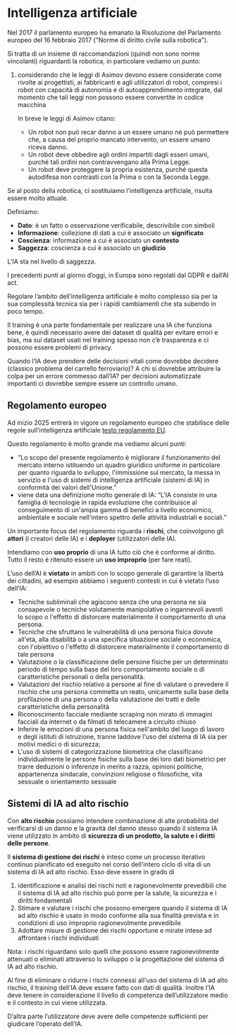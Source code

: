 ﻿# Intelligenza artificiale

Nel 2017 il parlamento europeo ha emanato la Risoluzione del Parlamento europeo del 16 febbraio 2017 ("Norme di diritto civile sulla robotica").

Si tratta di un insieme di raccomandazioni (quindi non sono norme vincolanti) riguardanti la robotica, in particolare vediamo un punto:

1. considerando che le leggi di Asimov devono essere considerate come rivolte ai progettisti, ai fabbricanti e agli utilizzatori di robot, compresi i robot con capacità di autonomia e di autoapprendimento integrate, dal momento che tali leggi non possono essere convertite in codice macchina
    
    In breve le leggi di Asimov citano: 
    
    - Un robot non può recar danno a un essere umano né può permettere che, a causa del proprio mancato intervento, un essere umano riceva danno.
    - Un robot deve obbedire agli ordini impartiti dagli esseri umani, purché tali ordini non contravvengano alla Prima Legge.
    - Un robot deve proteggere la propria esistenza, purché questa autodifesa non contrasti con la Prima o con la Seconda Legge.

Se al posto della robotica, ci sostituiamo l’intelligenza artificiale, risulta essere molto attuale.

Definiamo:

- **Dato**: è un fatto o osservazione verificabile, descrivibile con simboli
- **Informazione**: collezione di dati a cui è associato un **significato**
- **Coscienza**: informazione a cui è associato un **contesto**
- **Saggezza**: coscienza a cui è associato un **giudizio**

L’IA sta nel livello di saggezza.

I precedenti punti al giorno d’oggi, in Europa sono regolati dal GDPR e dall’AI act.

Regolare l’ambito dell’intelligenza artificiale è molto complesso sia per la sua complessità tecnica sia per i rapidi cambiamenti che sta subendo in poco tempo.

Il training è una parte fondamentale per realizzare una IA che funziona bene, è quindi necessario avere dei dataset di qualità per evitare errori e bias, ma sui dataset usati nel training spesso non c’è trasparenza e ci possono essere problemi di privacy.

Quando l’IA deve prendere delle decisioni vitali come dovrebbe decidere (classico problema del carrello ferroviario)? A chi si dovrebbe attribuire la colpa per un errore commesso dall’IA? per decisioni automatizzate importanti ci dovrebbe sempre essere un controllo umano.

## Regolamento europeo

Ad inizio 2025 entrerà in vigore un regolamento europeo che stabilisce delle regole sull’intelligenza artificiale [testo regolamento EU](https://eur-lex.europa.eu/legal-content/IT/TXT/HTML/?uri=OJ:L_202401689).

Questo regolamento è molto grande ma vediamo alcuni punti:

- “Lo scopo del presente regolamento è migliorare il funzionamento del mercato interno istituendo un quadro giuridico uniforme in particolare per quanto riguarda lo sviluppo, l'immissione sul mercato, la messa in servizio e l'uso di sistemi di intelligenza artificiale (sistemi di IA) in conformità dei valori dell'Unione.”
- viene data una definizione molto generale di IA: “L'IA consiste in una famiglia di tecnologie in rapida evoluzione che contribuisce al conseguimento di un'ampia gamma di benefici a livello economico, ambientale e sociale nell'intero spettro delle attività industriali e sociali.”

Un importante focus del regolamento riguarda i **rischi**, che coinvolgono gli **attori** (i creatori delle IA) e i **deployer** (utilizzatori delle IA).

Intendiamo con **uso proprio** di una IA tutto ciò che è conforme al diritto. Tutto il resto è ritenuto essere un **uso improprio** (per fare reati).

L’uso dell’AI è **vietato** in ambiti con lo scopo generale di garantire la libertà dei cittadini, ad esempio abbiamo i seguenti contesti in cui è vietato l’uso dell’IA:

- Tecniche subliminali che agiscono senza che una persona ne sia consapevole o tecniche volutamente manipolative o ingannevoli aventi lo scopo o l'effetto di distorcere materialmente il comportamento di una persona.
- Tecniche che sfruttano le vulnerabilità di una persona fisica dovute all'età, alla disabilità o a una specifica situazione sociale o economica, con l'obiettivo o l'effetto di distorcere materialmente il comportamento di tale persona
- Valutazione o la classificazione delle persone fisiche per un determinato periodo di tempo sulla base del loro comportamento sociale o di caratteristiche personali o della personalità.
- Valutazioni del rischio relativo a persone al fine di valutare o prevedere il rischio che una persona commetta un reato, unicamente sulla base della profilazione di una persona o della valutazione dei tratti e delle caratteristiche della personalità
- Riconoscimento facciale mediante scraping non mirato di immagini facciali da internet o da filmati di telecamere a circuito chiuso
- Inferire le emozioni di una persona fisica nell'ambito del luogo di lavoro e degli istituti di istruzione, tranne laddove l'uso del sistema di IA sia per motivi medici o di sicurezza;
- L'uso di sistemi di categorizzazione biometrica che classificano individualmente le persone fisiche sulla base dei loro dati biometrici per trarre deduzioni o inferenze in merito a razza, opinioni politiche, appartenenza sindacale, convinzioni religiose o filosofiche, vita sessuale o orientamento sessuale

## Sistemi di IA ad alto rischio

Con **alto rischio** possiamo intendere combinazione di alte probabilità del verificarsi di un danno e la gravità del danno stesso quando il sistema IA viene utilizzato in ambito di **sicurezza di un prodotto, la salute e i diritti delle persone**.

Il **sistema di gestione dei rischi** è inteso come un processo iterativo continuo pianificato ed eseguito nel corso dell'intero ciclo di vita di un sistema di IA ad alto rischio. Esso deve essere in grado di

1. identificazione e analisi dei rischi noti e ragionevolmente prevedibili che il sistema di IA ad alto rischio può porre per la salute, la sicurezza e i diritti fondamentali
2. Stimare e valutare i rischi che possono emergere quando il sistema di IA ad alto rischio è usato in modo conforme alla sua finalità prevista e in condizioni di uso improprio ragionevolmente prevedibile
3. Adottare misure di gestione dei rischi opportune e mirate intese ad affrontare i rischi individuati

Nota: i rischi riguardano solo quelli che possono essere ragionevolmente attenuati o eliminati attraverso lo sviluppo o la progettazione del sistema di IA ad alto rischio.

Al fine di eliminare o ridurre i rischi connessi all'uso del sistema di IA ad alto rischio, il training dell’IA deve essere fatto con dati di qualità. Inoltre l’IA deve tenere in considerazione il livello di competenza dell’utilizzatore medio e il contesto in cui viene utilizzata.

D’altra parte l’utilizzatore deve avere delle competenze sufficienti per giudicare l’operato dell’IA.
